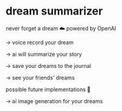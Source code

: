 # dream summarizer
never forget a dream ☁️
powered by OpenAI


-> voice record your dream

-> ai will summarize your story

-> save your dreams to the journal

-> see your friends' dreams


possible future implementations 🌠

-> ai image generation for your dreams

